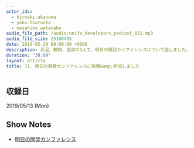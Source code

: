 ```yaml
---
actor_ids:
  - hiroaki.akanuma
  - yoko.tsuruoka
  - masahiko.watanabe
audio_file_path: /audio/unifa_developers_podcast_011.mp3
audio_file_size: 25168495
date: 2019-05-20 00:00:00 +0900
description: 赤沼、鶴岡、渡部の3人で、明日の開発カンファレンスについて話しました。
duration: "38:09"
layout: article
title: 11. 明日の開発カンファレンスに協賛&amp;参加しました
---
```


## 収録日

2019/05/13 (Mon)

## Show Notes

- [明日の開発カンファレンス](http://asucon.alleyoop.jp/)

